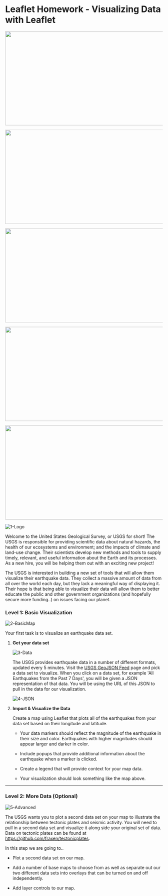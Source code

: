 # Leaflet Homework - Visualizing Data with Leaflet
<p align="center">
  <img width="800" height="300" src="https://github.com/narayanan-nithya/Visualizing-Data-With-Leaflet/blob/master/Screen%20Shot%202020-06-09%20at%205.04.31%20PM.png">
</p>
<p align="center">
  <img width="800" height="300" src="https://github.com/narayanan-nithya/Visualizing-Data-With-Leaflet/blob/master/Screen%20Shot%202020-06-09%20at%205.04.52%20PM.png">
</p>
<p align="center">
  <img width="800" height="300" src="https://github.com/narayanan-nithya/Visualizing-Data-With-Leaflet/blob/master/Screen%20Shot%202020-06-09%20at%205.03.59%20PM.png">
</p>
<p align="center">
  <img width="800" height="300" src="https://github.com/narayanan-nithya/Visualizing-Data-With-Leaflet/blob/master/Screen%20Shot%202020-06-09%20at%205.04.58%20PM.png">
</p>
<p align="center">
  <img width="800" height="300" src="https://github.com/narayanan-nithya/Visualizing-Data-With-Leaflet/blob/master/Screen%20Shot%202020-06-09%20at%205.03.51%20PM.png">
</p>

![1-Logo](Images/1-Logo.png)

Welcome to the United States Geological Survey, or USGS for short! The USGS is responsible for providing scientific data about natural hazards, the health of our ecosystems and environment; and the impacts of climate and land-use change. Their scientists develop new methods and tools to supply timely, relevant, and useful information about the Earth and its processes. As a new hire, you will be helping them out with an exciting new project!

The USGS is interested in building a new set of tools that will allow them visualize their earthquake data. They collect a massive amount of data from all over the world each day, but they lack a meaningful way of displaying it. Their hope is that being able to visualize their data will allow them to better educate the public and other government organizations (and hopefully secure more funding..) on issues facing our planet.


### Level 1: Basic Visualization

![2-BasicMap](Images/2-BasicMap.png)

Your first task is to visualize an earthquake data set.

1. **Get your data set**

   ![3-Data](Images/3-Data.png)

   The USGS provides earthquake data in a number of different formats, updated every 5 minutes. Visit the [USGS GeoJSON Feed](http://earthquake.usgs.gov/earthquakes/feed/v1.0/geojson.php) page and pick a data set to visualize. When you click on a data set, for example 'All Earthquakes from the Past 7 Days', you will be given a JSON representation of that data. You will be using the URL of this JSON to pull in the data for our visualization.

   ![4-JSON](Images/4-JSON.png)

2. **Import & Visualize the Data**

   Create a map using Leaflet that plots all of the earthquakes from your data set based on their longitude and latitude.

   * Your data markers should reflect the magnitude of the earthquake in their size and color. Earthquakes with higher magnitudes should appear larger and darker in color.

   * Include popups that provide additional information about the earthquake when a marker is clicked.

   * Create a legend that will provide context for your map data.

   * Your visualization should look something like the map above.

- - -

### Level 2: More Data (Optional)

![5-Advanced](Images/5-Advanced.png)

The USGS wants you to plot a second data set on your map to illustrate the relationship between tectonic plates and seismic activity. You will need to pull in a second data set and visualize it along side your original set of data. Data on tectonic plates can be found at <https://github.com/fraxen/tectonicplates>.

In this step we are going to..

* Plot a second data set on our map.

* Add a number of base maps to choose from as well as separate out our two different data sets into overlays that can be turned on and off independently.

* Add layer controls to our map.
